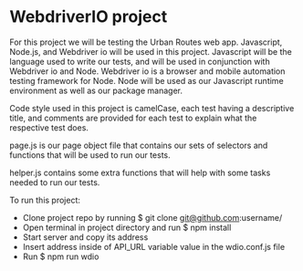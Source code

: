 # WebdriverIO project

For this project we will be testing the Urban Routes web app.
Javascript, Node.js, and Webdriver io will be used in this project. Javascript will be the language used to write our tests, and will be used in conjunction with Webdriver io and Node. Webdriver io is a browser and mobile automation testing framework for Node. Node will be used as our Javascript runtime environment as well as our package manager.

Code style used in this project is camelCase, each test having a descriptive title, and comments are provided for each test to explain what the respective test does.

page.js is our page object file that contains our sets of selectors and functions that will be used to run our tests.

helper.js contains some extra functions that will help with some tasks needed to run our tests.

To run this project:

- Clone project repo by running $ git clone git@github.com:username/
- Open terminal in project directory and run $ npm install
- Start server and copy its address
- Insert address inside of API_URL variable value in the wdio.conf.js file
- Run $ npm run wdio


